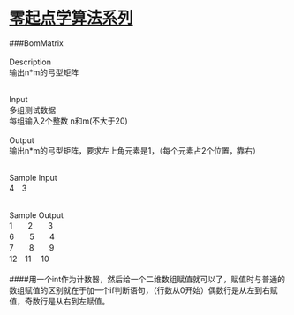 # [零起点学算法系列](https://github.com/xlm7/ACM/tree/master/begin)

###BomMatrix<br><br>
Description<br>
输出n*m的弓型矩阵<br><br>

Input<br>
多组测试数据 <br>
每组输入2个整数 n和m(不大于20)<br><br>
Output<br>
输出n*m的弓型矩阵，要求左上角元素是1，（每个元素占2个位置，靠右）<br><br>

Sample Input <br>
4　3<br><br>

Sample Output<br>
1　　2　　3<br>
 6　　5　　4<br>
 7　　8　　9<br>
12　11 　10<br><br>
####用一个int作为计数器，然后给一个二维数组赋值就可以了，赋值时与普通的数组赋值的区别就在于加一个if判断语句，（行数从0开始）偶数行是从左到右赋值，奇数行是从右到左赋值。

